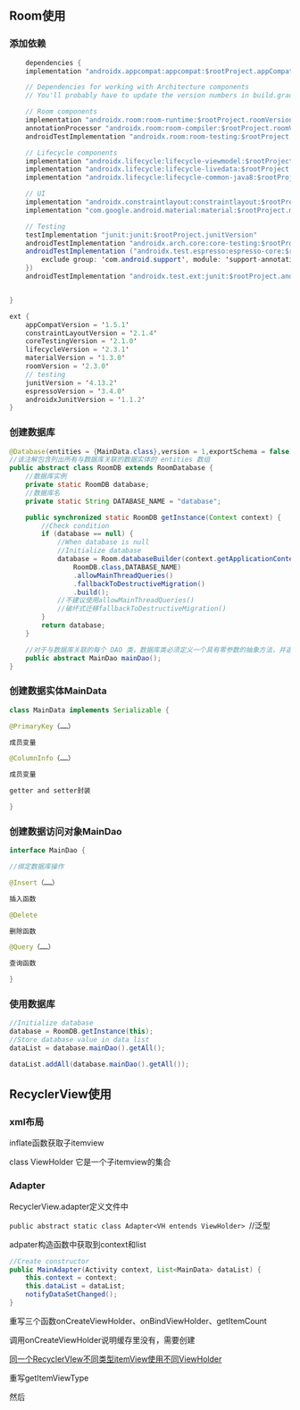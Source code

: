 ## Room使用

### 添加依赖

```java
	dependencies {
    implementation "androidx.appcompat:appcompat:$rootProject.appCompatVersion"

    // Dependencies for working with Architecture components
    // You'll probably have to update the version numbers in build.gradle (Project)

    // Room components
    implementation "androidx.room:room-runtime:$rootProject.roomVersion"
    annotationProcessor "androidx.room:room-compiler:$rootProject.roomVersion"
    androidTestImplementation "androidx.room:room-testing:$rootProject.roomVersion"

    // Lifecycle components
    implementation "androidx.lifecycle:lifecycle-viewmodel:$rootProject.lifecycleVersion"
    implementation "androidx.lifecycle:lifecycle-livedata:$rootProject.lifecycleVersion"
    implementation "androidx.lifecycle:lifecycle-common-java8:$rootProject.lifecycleVersion"

    // UI
    implementation "androidx.constraintlayout:constraintlayout:$rootProject.constraintLayoutVersion"
    implementation "com.google.android.material:material:$rootProject.materialVersion"

    // Testing
    testImplementation "junit:junit:$rootProject.junitVersion"
    androidTestImplementation "androidx.arch.core:core-testing:$rootProject.coreTestingVersion"
    androidTestImplementation ("androidx.test.espresso:espresso-core:$rootProject.espressoVersion", {
        exclude group: 'com.android.support', module: 'support-annotations'
    })
    androidTestImplementation "androidx.test.ext:junit:$rootProject.androidxJunitVersion"


}
```

```java
ext {
    appCompatVersion = '1.5.1'
    constraintLayoutVersion = '2.1.4'
    coreTestingVersion = '2.1.0'
    lifecycleVersion = '2.3.1'
    materialVersion = '1.3.0'
    roomVersion = '2.3.0'
    // testing
    junitVersion = '4.13.2'
    espressoVersion = '3.4.0'
    androidxJunitVersion = '1.1.2'
}
```



### 创建数据库

```java
@Database(entities = {MainData.class},version = 1,exportSchema = false)
//该注解包含列出所有与数据库关联的数据实体的 entities 数组
public abstract class RoomDB extends RoomDatabase {
    //数据库实例
    private static RoomDB database;
    //数据库名
    private static String DATABASE_NAME = "database";

    public synchronized static RoomDB getInstance(Context context) {
        //Check condition
        if (database == null) {
            //When database is null
            //Initialize database
            database = Room.databaseBuilder(context.getApplicationContext(),
                RoomDB.class,DATABASE_NAME)
                .allowMainThreadQueries()
                .fallbackToDestructiveMigration()
                .build();
            //不建议使用allowMainThreadQueries()
            //破坏式迁移fallbackToDestructiveMigration()
        }
        return database;
    }

    //对于与数据库关联的每个 DAO 类，数据库类必须定义一个具有零参数的抽象方法，并返回 DAO 类的实例。
    public abstract MainDao mainDao();
}
```

### 创建数据实体MainData

```java
class MainData implements Serializable {

@PrimaryKey（……）

成员变量

@ColumnInfo（……）

成员变量

getter and setter封装

}
```



### 创建数据访问对象MainDao

```java
interface MainDao {

//绑定数据库操作

@Insert（……）

插入函数

@Delete

删除函数

@Query（……）

查询函数

}
```

### 使用数据库

```java
//Initialize database
database = RoomDB.getInstance(this);
//Store database value in data list
dataList = database.mainDao().getAll();

dataList.addAll(database.mainDao().getAll());
```





## RecyclerView使用

### xml布局



inflate函数获取子itemview



class ViewHolder 它是一个子itemview的集合



### Adapter

RecyclerView.adapter定义文件中

`public abstract static class Adapter<VH entends ViewHolder> `//泛型



adpater构造函数中获取到context和list

```java
//Create constructor
public MainAdapter(Activity context, List<MainData> dataList) {
    this.context = context;
    this.dataList = dataList;
    notifyDataSetChanged();
}
```



重写三个函数onCreateViewHolder、onBindViewHolder、getItemCount



调用onCreateViewHolder说明缓存里没有，需要创建



[同一个RecyclerVIew不同类型itemView使用不同ViewHolder](https://bilibili.com/video/BV1Gu411k7Gg/?spm_id_from=333.337.search-card.all.click&vd_source=bf286743c0f79ff4e4df2222645065d3)

重写getItemViewType

然后 